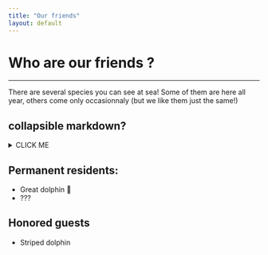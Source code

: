 ```yaml
---
title: "Our friends"
layout: default
---
```


# Who are our friends ?
---

There are several species you can see at sea! Some of them are here all year, others come only occasionnaly (but we like them just the same!)

## collapsible markdown?

<details><summary>CLICK ME</summary>
<p>

<h4>yes, even hidden code blocks!</h4>


</p>
</details>


## Permanent residents:
 - Great dolphin :dolphin:
 - ???

## Honored guests
 - Striped dolphin
